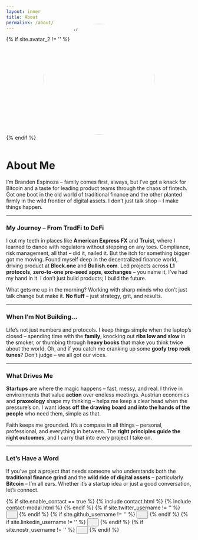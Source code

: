 ```yaml
---
layout: inner
title: About
permalink: /about/
---
```

<div class="hero-container">
  <div class="hero-content wow fadein">
    {% if site.avatar_2 != '' %}
    <img style="margin: -50px auto 0px; display: block;border-radius:50%;width:300px; height:300px;object-fit: contain;" src="{{site.avatar_2}}" alt="{{site.title}}">
    {% endif %}
    <h1 class="text-center" style="margin-top:50px;">About Me</h1>
  </div>
</div>

I’m Branden Espinoza – family comes first, always, but I’ve got a knack for Bitcoin and a taste for leading product teams through the chaos of fintech. Got one boot in the old world of traditional finance and the other planted firmly in the wild frontier of digital assets. I don’t just talk shop – I make things happen.

---

### My Journey – From TradFi to DeFi  
I cut my teeth in places like **American Express FX** and **Truist**, where I learned to dance with regulators without stepping on any toes. Compliance, risk management, all that – did it, nailed it. But the itch for something bigger got me moving. Found myself deep in the decentralized finance world, driving product at **Block.one** and **Bullish.com**. Led projects across **L1 protocols**, **zero-to-one pre-seed apps**, **exchanges** – you name it, I’ve had my hand in it. I don’t just build products; I build the future.

What gets me up in the morning? Working with sharp minds who don’t just talk change but make it. **No fluff** – just strategy, grit, and results.

---

### When I’m Not Building…  
Life’s not just numbers and protocols. I keep things simple when the laptop’s closed – spending time with the **family**, knocking out **ribs low and slow** in the smoker, or thumbing through **heavy books** that make you think twice about the world. Oh, and if you catch me cranking up some **goofy trop rock tunes**? Don’t judge – we all got our vices.

---

### What Drives Me  
**Startups** are where the magic happens – fast, messy, and real. I thrive in environments that value **action** over endless meetings. Austrian economics and **praxeology** shape my thinking – helps me keep a clear head when the pressure’s on. I want ideas **off the drawing board and into the hands of the people** who need them, simple as that.

Faith keeps me grounded. It’s a compass in all things – personal, professional, and everything in between. The **right principles guide the right outcomes**, and I carry that into every project I take on.

---

### Let’s Have a Word  
If you’ve got a project that needs someone who understands both the **traditional finance grind** and the **wild ride of digital assets** – particularly **Bitcoin** – I’m all ears. Whether it’s a startup idea or just a good conversation, let’s connect.

<div class="hero-buttons">
  {% if site.enable_contact == true %}
    {% include contact.html %}
    {% include contact-modal.html %}
  {% endif %}
  {% if site.twitter_username != '' %}
    <a href="https://twitter.com/{{ site.twitter_username }}"><button class="btn btn-default btn-lg" title="Twitter/X" ><i class="fa fa-twitter fa-lg" style="padding-left:15px"></i></button></a>
  {% endif %}
  {% if site.github_username != '' %}
    <a href="https://github.com/{{ site.github_username }}"><button class="btn btn-default btn-lg" title="Github" ><i class="fa fa-github fa-lg" style="padding-left:15px"></i></button></a>
  {% endif %}
  {% if site.linkedin_username != '' %}
    <a href="https://www.linkedin.com/in/{{ site.linkedin_username }}"><button class="btn btn-default btn-lg"  title="LinkedIn" ><i class="fa fa-linkedin fa-lg" style="padding-left:15px"></i></button></a>
  {% endif %}
  {% if site.nostr_username != '' %}
    <a href="https://primal.net/p/{{ site.nostr_pubkey }}"><button class="btn btn-default btn-lg" title="Primal/Nostr" ><i class="fa fa-product-hunt fa-lg" style="padding-left:15px"></i></button></a>
  {% endif %}
</div>